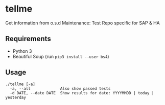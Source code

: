 # tellme

Get information from o.s.d Maintenance: Test Repo specific for SAP & HA

## Requirements

- Python 3
- Beautiful Soup (run `pip3 install --user bs4`)

## Usage

```
./tellme [-a]
  -a, --all             Also show passed tests
  -d DATE, --date DATE  Show results for date: YYYYMMDD | today | yesterday
```
